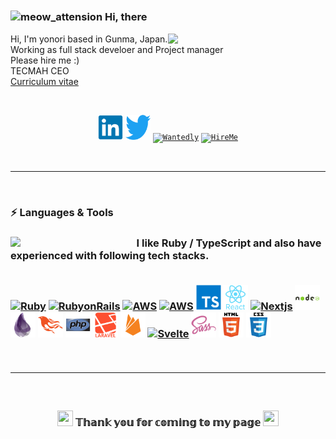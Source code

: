 <h3><img src="https://emojis.slackmojis.com/emojis/images/1613285697/12806/meow_attention.png?1613285697" alt="meow_attension" height=32 /> Hi, there　</h3>
<a href="#">
  <img src="https://github-readme-stats.vercel.app/api?username=maurayonori&count_private=true&show_icons=true" width="50%" align="right"/>
</a>

<p align="left">
Hi, I'm yonori based in Gunma, Japan.<br />
Working as full stack develoer and Project manager<br />
Please hire me :)<br />
TECMAH CEO <br />
<a href="https://resume.io/r/rX09Urae8">Curriculum vitae</a><br />
</p>

<br />

<p align="center">
<code><a href="https://www.linkedin.com/in/maurayonori"><img src="https://raw.githubusercontent.com/devicons/devicon/master/icons/linkedin/linkedin-original.svg" alt="LinkedIn" width="40" height="40"></a></code><!-- Linkedin -->
<code><a href="https://twitter.com/oNLyos"><img src="https://raw.githubusercontent.com/devicons/devicon/master/icons/twitter/twitter-original.svg" alt="Twitter" width="40" height="40"/></a></code><!-- Twitter -->
<code><a href="https://www.wantedly.com/id/maurayonori"><img src="https://user-images.githubusercontent.com/26793088/108453626-b4ee4980-721f-11eb-8393-283e06481824.png" alt="Wantedly" width="40" height="40"></a></code><!-- Wantedly -->
<code><a href="./resume.en.pdf"><img src="https://user-images.githubusercontent.com/26793088/109260945-ee8cfa80-77b3-11eb-952b-a1c7f0349edc.png" alt="HireMe" width="40" height="40"></a></code><!-- Resume -->
<!-- <code><a href="https://gist.github.com/maurayonori/2681ec95818d6d4afdd20b98a60f3d83"><img src="https://user-images.githubusercontent.com/26793088/109260945-ee8cfa80-77b3-11eb-952b-a1c7f0349edc.png" alt="HireMe" width="40" height="40"></a></code> -->
</p>

<br /><hr /><br />

<!-- <h3>🚀 Projects</h3>

<table align="center">
  <tr>
    <td align="center"><b>App</b></td>
    <td align="center"A><b>Demo</b></td>
  </tr>
  <tr>
  </tr>
</table>

<ul>
  <li>
    <b>Portfolio v2</b>
    <ul>
      <li>[<a href="https://github.com/snamiki1212/v2">GitHub</a> / <a
          href="https://snamiki1212.github.io/v2">WebSite</a>]
        (Svelte / TypeScript /
        SCSS)
      </li>
    </ul>
  </li>
  <li>
    <b>Open Weather App</b>
    <ul>
      <li>[<a href="https://github.com/snamiki1212/open-weather-react-typescript-chakra">GitHub</a>
        / <a href="https://snamiki1212.github.io/open-weather-react-typescript-chakra/">WebSite</a>]
        (React / TypeScript /
        ChakraUI)</li>
    </ul>
  </li>
  <li>
    <b>PW Generator App</b>
    <ul>
      <li>[<a href="https://github.com/snamiki1212/pw-generator-react-typescript-chakra">GitHub</a>
        / <a href="https://snamiki1212.github.io/pw-generator-react-typescript-chakra/">WebSite</a>]
        (React / TypeScript /
        ChakraUI)</li>
    </ul>
  <li>
    <b>Sorting Algorithm Animation</b>
    <ul>
      <li>[<a href="https://github.com/snamiki1212/sorting-algorithm-animation">GitHub</a>
        / <a href="https://snamiki1212.github.io/sorting-algorithm-animation/">WebSite</a>] (Next.js / TypeScript /
        ChakraUI / immer.js / frammer-motion / charts.css)</li>
    </ul>
  </li>
</ul> -->
<!-- 
<br /><hr /><br /> -->

<h3>⚡️ Languages & Tools<h3>

<a href="#">
  <img src="https://github-readme-stats.vercel.app/api/top-langs/?username=maurayonori&layout=compact" width="40%" align="left"/>
</a>

I like Ruby / TypeScript and also have experienced with following tech stacks.<br /><br />

<a href="#" target="_blank"><img src="https://emojis.slackmojis.com/emojis/images/1450319445/31/ruby.png?1450319445" alt="Ruby" width="40" height="40"></a><!-- Ruby -->
<a href="#" target="_blank"><img src="https://emojis.slackmojis.com/emojis/images/1533422761/4415/ruby_on_rails.png?1533422761" alt="RubyonRails" width="40" height="40"></a><!-- RubyonRails -->
<a href="#" target="_blank"><img src="https://emojis.slackmojis.com/emojis/images/1467057057/599/aws.png?1467057057" alt="AWS" width="40" height="40"></a><!-- AWS -->
<a href="#" target="_blank"><img src="https://emojis.slackmojis.com/emojis/images/1507180554/2988/aws.png?1507180554" alt="AWS" width="40" height="40"></a><!-- AWS -->
<a href="#" target="_blank"><img src="https://raw.githubusercontent.com/devicons/devicon/master/icons/typescript/typescript-original.svg" alt="TypeScript" width="40" height="40"></a><!-- TypeScript -->
<a href="#" target="_blank"><img src="https://raw.githubusercontent.com/devicons/devicon/master/icons/react/react-original-wordmark.svg" alt="React" width="40" height="40"></a><!-- React -->
<a href="#" target="_blank"><img src="https://user-images.githubusercontent.com/47953339/102215109-055fc880-3eb8-11eb-89fb-2bb3201bd964.png" alt="Nextjs" width="40" height="40"></a><!-- Nextjs -->
<a href="#" target="_blank"><img src="https://raw.githubusercontent.com/devicons/devicon/master/icons/nodejs/nodejs-original-wordmark.svg" alt="Nodejs" width="40" height="40"></a><!-- Nodejs -->
<a href="#" target="_blank"><img src="https://raw.githubusercontent.com/devicons/devicon/16dc73065dd3264d6cf49cb455821e23c8627757/icons/elixir/elixir-original.svg" alt="Elixir" width="40" height="40"></a><!-- Elixir -->
<a href="#" target="_blank"><img src="https://raw.githubusercontent.com/devicons/devicon/fc95b46563a680340bd279eb00bc9b4829b6a30a/icons/phoenix/phoenix-original.svg" alt="Phoenix" width="40" height="40"></a><!-- Phoenix -->
<a href="#" target="_blank"><img src="https://raw.githubusercontent.com/devicons/devicon/master/icons/php/php-original.svg" alt="PHP" width="40" height="40"></a><!-- PHP -->
<a href="#" target="_blank"><img src="https://raw.githubusercontent.com/devicons/devicon/master/icons/laravel/laravel-plain-wordmark.svg" alt="Laravel" width="40" height="40"></a><!-- Laravel -->
<a href="#" target="_blank"><img src="https://raw.githubusercontent.com/devicons/devicon/master/icons/firebase/firebase-plain.svg" alt="Firebase" width="40" height="40"></a><!-- Firebase -->
<a href="#" target="_blank"><img src="https://avatars.githubusercontent.com/u/23617963?s=200&v=4" alt="Svelte" width="40" height="40"></a><!-- Svelte -->
<a href="#" target="_blank"><img src="https://raw.githubusercontent.com/devicons/devicon/master/icons/sass/sass-original.svg" alt="Sass" width="40" height="40"></a><!-- Sass -->
<a href="#" target="_blank"><img src="https://raw.githubusercontent.com/devicons/devicon/master/icons/html5/html5-original-wordmark.svg" alt="HTML5" width="40" height="40"></a><!-- HTML5 -->
<a href="#" target="_blank"><img src="https://raw.githubusercontent.com/devicons/devicon/master/icons/css3/css3-original-wordmark.svg" alt="CSS3" width="40" height="40"></a><!-- CSS3 -->

<br /><hr /><br />

<h3 align="center"><a href=#><img src="https://user-images.githubusercontent.com/26793088/109398038-0f0d9f80-78ef-11eb-88da-3be57ab8e8df.gif" width="25" height="25"/></a> 𝕋𝕙𝕒𝕟𝕜  𝕪𝕠𝕦 𝕗𝕠𝕣 𝕔𝕠𝕞𝕚𝕟𝕘 𝕥𝕠 𝕞𝕪 𝕡𝕒𝕘𝕖 <a href=#><img src="https://user-images.githubusercontent.com/26793088/109398038-0f0d9f80-78ef-11eb-88da-3be57ab8e8df.gif" width="25" height="25"/></a>
<h3>

